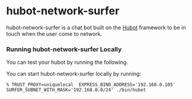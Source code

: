 # hubot-network-surfer

hubot-network-surfer is a chat bot built on the [Hubot][hubot] framework to be in touch when the user come to network.

[hubot]: http://hubot.github.com

### Running hubot-network-surfer Locally

You can test your hubot by running the following.

You can start hubot-network-surfer locally by running:

    % TRUST_PROXY=uniquelocal  EXPRESS_BIND_ADDRESS='192.168.0.105'  SURFER_SUBNET_WITH_MASK='192.168.0.0/24' ./bin/hubot
